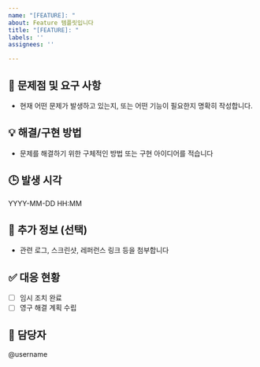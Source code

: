 ```yaml
---
name: "[FEATURE]: "
about: Feature 템플릿입니다
title: "[FEATURE]: "
labels: ''
assignees: ''

---
```


## 🐞 문제점 및 요구 사항
- 현재 어떤 문제가 발생하고 있는지, 또는 어떤 기능이 필요한지 명확히 작성합니다.

## 💡 해결/구현 방법
- 문제를 해결하기 위한 구체적인 방법 또는 구현 아이디어를 적습니다

## 🕒 발생 시각
YYYY-MM-DD HH:MM

## 📎 추가 정보 (선택)
- 관련 로그, 스크린샷, 레퍼런스 링크 등을 첨부합니다

## ✅ 대응 현황
- [ ] 임시 조치 완료
- [ ] 영구 해결 계획 수립

## 👤 담당자
@username

